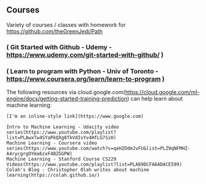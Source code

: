 
## Courses
Variety of courses / classes with homework for https://github.com/theGreenJedi/Path

### ( Git Started with Github - Udemy - https://www.udemy.com/git-started-with-github/ )

### ( Learn to program with Python - Univ of Toronto - https://www.coursera.org/learn/learn-to-program )

The following resources via cloud.google.com(https://cloud.google.com/ml-engine/docs/getting-started-training-prediction) can help learn about machine learning:

    [I'm an inline-style link](https://www.google.com)

    Intro to Machine Learning - Udacity video series(https://www.youtube.com/playlist?list=PLAwxTw4SYaPkQXg8TkVdIvYv4HfLG7SiH)
    Machine Learning - Coursera video series(https://www.youtube.com/watch?v=qeHZOdmJvFU&list=PLZ9qNFMHZ-A4rycgrgOYma6zxF4BZGGPW)
    Machine Learning - Stanford Course CS229 Videos(https://www.youtube.com/playlist?list=PLA89DCFA6ADACE599)
    Colah's Blog - Christopher Olah writes about machine learning(https://colah.github.io/)


